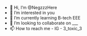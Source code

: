 - 👋 Hi, I’m @NegzzzHere
- 👀 I’m interested in you
- 🌱 I’m currently learning B-tech EEE
- 💞️ I’m looking to collaborate on ___
- 📫 How to reach me - IG - 3_toxic_3

<!---
NegzzzHere/NegzzzHere is a ✨ special ✨ repository because its `README.md` (this file) appears on your GitHub profile.
You can click the Preview link to take a look at your changes.
--->
